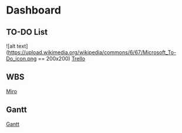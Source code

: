# Dashboard

## TO-DO List
![alt text](https://upload.wikimedia.org/wikipedia/commons/6/67/Microsoft_To-Do_icon.png == 200x200)
[Trello](https://trello.com/b/8E7R4Pjz/to-do-list-cyber-aventure)

## WBS

[Miro](https://miro.com/app/board/uXjVPvQpYnA=/?share_link_id=899821446302)

## Gantt

[Gantt](https://drive.google.com/file/d/18hV7f8XbgCHO4_1c4YZ-XNEoLMmUXj_C/view?usp=sharing)
